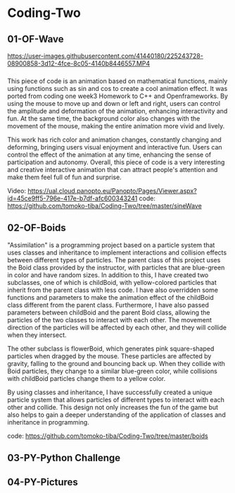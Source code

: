 # Coding-Two

## 01-OF-Wave

https://user-images.githubusercontent.com/41440180/225243728-08900858-3d12-4fce-8c05-4140b8446557.MP4

### 

This piece of code is an animation based on mathematical functions, mainly using functions such as sin and cos to create a cool animation effect. It was ported from coding one week3 Homework to C++ and Openframeworks. By using the mouse to move up and down or left and right, users can control the amplitude and deformation of the animation, enhancing interactivity and fun. At the same time, the background color also changes with the movement of the mouse, making the entire animation more vivid and lively.

This work has rich color and animation changes, constantly changing and deforming, bringing users visual enjoyment and interactive fun. Users can control the effect of the animation at any time, enhancing the sense of participation and autonomy. Overall, this piece of code is a very interesting and creative interactive animation that can attract people's attention and make them feel full of fun and surprise.

Video: https://ual.cloud.panopto.eu/Panopto/Pages/Viewer.aspx?id=45ce9ff5-796e-417e-b7df-afc600343241
code: https://github.com/tomoko-tiba/Coding-Two/tree/master/sineWave


## 02-OF-Boids


"Assimilation" is a programming project based on a particle system that uses classes and inheritance to implement interactions and collision effects between different types of particles. The parent class of this project uses the Boid class provided by the instructor, with particles that are blue-green in color and have random sizes. In addition to this, I have created two subclasses, one of which is childBoid, with yellow-colored particles that inherit from the parent class with less code. I have also overridden some functions and parameters to make the animation effect of the childBoid class different from the parent class. Furthermore, I have also passed parameters between childBoid and the parent Boid class, allowing the particles of the two classes to interact with each other. The movement direction of the particles will be affected by each other, and they will collide when they intersect.

The other subclass is flowerBoid, which generates pink square-shaped particles when dragged by the mouse. These particles are affected by gravity, falling to the ground and bouncing back up. When they collide with Boid particles, they change to a similar blue-green color, while collisions with childBoid particles change them to a yellow color.

By using classes and inheritance, I have successfully created a unique particle system that allows particles of different types to interact with each other and collide. This design not only increases the fun of the game but also helps to gain a deeper understanding of the application of classes and inheritance in programming.

code: https://github.com/tomoko-tiba/Coding-Two/tree/master/boids

## 03-PY-Python Challenge
 

## 04-PY-Pictures
